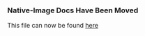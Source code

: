 ### Native-Image Docs Have Been Moved
This file can now be found [here](../docs/reference-manual/native-image/ClassInitialization.md)